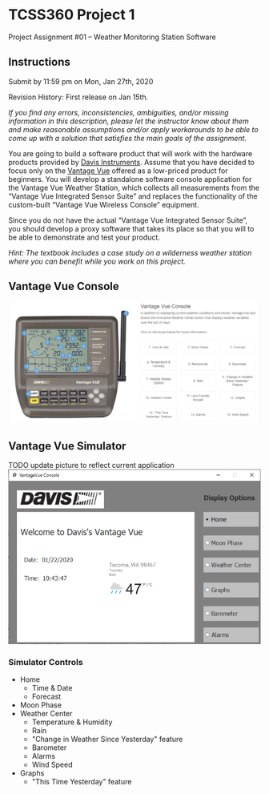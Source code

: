 # TCSS360 Project 1
Project Assignment #01 – Weather Monitoring Station Software

## Instructions

Submit by 11:59 pm on Mon, Jan 27th, 2020

Revision History: First release on Jan 15th.

*If you find any errors, inconsistencies, ambiguities, and/or missing information in this description, please let the instructor know about them and make reasonable assumptions and/or apply workarounds to be able to come up with a solution that satisfies the main goals of the assignment.*

You are going to build a software product that will work with the hardware products provided by [Davis Instruments](https://www.davisinstruments.com/).  Assume that you have decided to focus only on the [Vantage Vue](https://www.davisinstruments.com/solution/vantage-vue/) offered as a low-priced product for beginners. You will develop a standalone software console application for the Vantage Vue Weather Station, which collects all measurements from the “Vantage Vue Integrated Sensor Suite” and replaces the functionality of the custom-built “Vantage Vue Wireless Console” equipment. 

Since you do not have the actual “Vantage Vue Integrated Sensor Suite”, you should develop a proxy software that takes its place so that you will to be able to demonstrate and test your product.  

*Hint: The textbook includes a case study on a wilderness weather station where you can benefit while you work on this project.*

## Vantage Vue Console
![Vantage Vue Console](vantage_vue_console.png)

## Vantage Vue Simulator
TODO update picture to reflect current application
![Vantage_Vue_Simulator](vantage_vue_simulator.png)

### Simulator Controls
- Home
  - Time & Date
  - Forecast
- Moon Phase
- Weather Center
  - Temperature & Humidity
  - Rain
  - "Change in Weather Since Yesterday" feature
  - Barometer
  - Alarms
  - Wind Speed
- Graphs
  - "This Time Yesterday" feature
